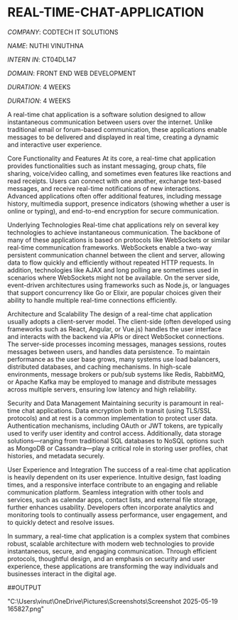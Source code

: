 # REAL-TIME-CHAT-APPLICATION

*COMPANY*: CODTECH IT SOLUTIONS

*NAME*: NUTHI VINUTHNA

*INTERN IN*: CT04DL147

*DOMAIN*: FRONT END WEB DEVELOPMENT

*DURATION*: 4 WEEKS

*DURATION*: 4 WEEKS

A real-time chat application is a software solution designed to allow instantaneous communication between users over the internet. Unlike traditional email or forum-based communication, these applications enable messages to be delivered and displayed in real time, creating a dynamic and interactive user experience.

Core Functionality and Features
At its core, a real-time chat application provides functionalities such as instant messaging, group chats, file sharing, voice/video calling, and sometimes even features like reactions and read receipts. Users can connect with one another, exchange text-based messages, and receive real-time notifications of new interactions. Advanced applications often offer additional features, including message history, multimedia support, presence indicators (showing whether a user is online or typing), and end-to-end encryption for secure communication.

Underlying Technologies
Real-time chat applications rely on several key technologies to achieve instantaneous communication. The backbone of many of these applications is based on protocols like WebSockets or similar real-time communication frameworks. WebSockets enable a two-way persistent communication channel between the client and server, allowing data to flow quickly and efficiently without repeated HTTP requests. In addition, technologies like AJAX and long polling are sometimes used in scenarios where WebSockets might not be available. On the server side, event-driven architectures using frameworks such as Node.js, or languages that support concurrency like Go or Elixir, are popular choices given their ability to handle multiple real-time connections efficiently.

Architecture and Scalability
The design of a real-time chat application usually adopts a client-server model. The client-side (often developed using frameworks such as React, Angular, or Vue.js) handles the user interface and interacts with the backend via APIs or direct WebSocket connections. The server-side processes incoming messages, manages sessions, routes messages between users, and handles data persistence. To maintain performance as the user base grows, many systems use load balancers, distributed databases, and caching mechanisms. In high-scale environments, message brokers or pub/sub systems like Redis, RabbitMQ, or Apache Kafka may be employed to manage and distribute messages across multiple servers, ensuring low latency and high reliability.

Security and Data Management
Maintaining security is paramount in real-time chat applications. Data encryption both in transit (using TLS/SSL protocols) and at rest is a common implementation to protect user data. Authentication mechanisms, including OAuth or JWT tokens, are typically used to verify user identity and control access. Additionally, data storage solutions—ranging from traditional SQL databases to NoSQL options such as MongoDB or Cassandra—play a critical role in storing user profiles, chat histories, and metadata securely.

User Experience and Integration
The success of a real-time chat application is heavily dependent on its user experience. Intuitive design, fast loading times, and a responsive interface contribute to an engaging and reliable communication platform. Seamless integration with other tools and services, such as calendar apps, contact lists, and external file storage, further enhances usability. Developers often incorporate analytics and monitoring tools to continually assess performance, user engagement, and to quickly detect and resolve issues.

In summary, a real-time chat application is a complex system that combines robust, scalable architecture with modern web technologies to provide instantaneous, secure, and engaging communication. Through efficient protocols, thoughtful design, and an emphasis on security and user experience, these applications are transforming the way individuals and businesses interact in the digital age.

##OUTPUT

"C:\Users\vinut\OneDrive\Pictures\Screenshots\Screenshot 2025-05-19 165827.png"
